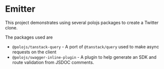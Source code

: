 # Emitter

This project demonstrates using several polojs packages to create a Twitter clone.

The packages used are

- `@polojs/tanstack-query` - A port of `@tanstack/query` used to make async requests on the client
- `@polojs/swagger-inline-plugin` - A plugin to help generate an SDK and route validation from JSDOC comments.
